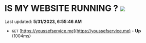 # IS MY WEBSITE RUNNING ? [![](https://img.shields.io/static/v1?label=Sponsor&message=%E2%9D%A4&logo=GitHub&color=%23fe8e86)](https://github.com/sponsors/<username>)

Last updated: **5/31/2023, 6:55:46 AM**

- `GET` [https://youssefservice.me](https://youssefservice.me) - **Up** (1004ms)
